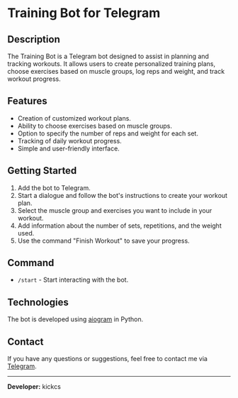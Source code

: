 # Training Bot for Telegram

## Description
The Training Bot is a Telegram bot designed to assist in planning and tracking workouts. It allows users to create personalized training plans, choose exercises based on muscle groups, log reps and weight, and track workout progress.

## Features
- Creation of customized workout plans.
- Ability to choose exercises based on muscle groups.
- Option to specify the number of reps and weight for each set.
- Tracking of daily workout progress.
- Simple and user-friendly interface.

## Getting Started
1. Add the bot to Telegram.
2. Start a dialogue and follow the bot's instructions to create your workout plan.
3. Select the muscle group and exercises you want to include in your workout.
4. Add information about the number of sets, repetitions, and the weight used.
5. Use the command "Finish Workout" to save your progress.

## Command
- `/start` - Start interacting with the bot.

## Technologies
The bot is developed using [aiogram](https://github.com/aiogram/aiogram) in Python.

## Contact
If you have any questions or suggestions, feel free to contact me via [Telegram](@tobehard).

---

**Developer:** kickcs
